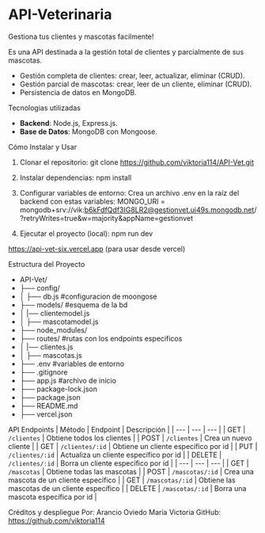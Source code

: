 # API-Veterinaria
Gestiona tus clientes y mascotas facilmente!

Es una API destinada a la gestión total de clientes y parcialmente de sus mascotas.


- Gestión completa de clientes: crear, leer, actualizar, eliminar (CRUD).
- Gestión parcial de mascotas: crear, leer de un cliente, eliminar (CRUD).
- Persistencia de datos en MongoDB.


Tecnologias utilizadas
- **Backend**: Node.js, Express.js.
- **Base de Datos**: MongoDB con Mongoose.


Cómo Instalar y Usar
1. Clonar el repositorio:
git clone https://github.com/viktoria114/API-Vet.git

2. Instalar dependencias:
npm install

3. Configurar variables de entorno:
Crea un archivo .env en la raíz del backend con estas variables:
MONGO_URI = mongodb+srv://vik:b6kFdfQdf3IG8LR2@gestionvet.ui49s.mongodb.net/?retryWrites=true&w=majority&appName=gestionvet

4. Ejecutar el proyecto (local):
npm run dev

https://api-vet-six.vercel.app (para usar desde vercel)


Estructura del Proyecto
- API-Vet/
- ├── config/         
- │   ├── db.js               #configuracion de moongose
- ├── models/                 #esquema de la bd
- │   |── clientemodel.js
- │   ├── mascotamodel.js
- ├── node_modules/ 
- ├── routes/                 #rutas con los endpoints especificos
- │   |── clientes.js
- │   ├── mascotas.js
- ├── .env                    #variables de entorno
- ├── .gitignore
- ├── app.js                  #archivo de inicio
- ├── package-lock.json
- ├── package.json
- ├── README.md
- ├── vercel.json


API Endpoints
| Método | Endpoint | Descripción |
| --- | --- | --- |
| GET | `/clientes` | Obtiene todos los clientes |
| POST | `/clientes` | Crea un nuevo cliente |
| GET | `/clientes/:id` | Obtiene un cliente específico por id |
| PUT | `/clientes/:id` | Actualiza un cliente específico por id |
| DELETE | `/clientes/:id` | Borra un cliente específico por id |
| --- | --- | --- |
| GET | `/mascotas` | Obtiene todas las mascotas |
| POST | `/mascotas/:id` | Crea una mascota de un cliente específico |
| GET | `/mascotas/:id` | Obtiene las mascotas de un cliente específico |
| DELETE | `/mascotas/:id` | Borra una mascota específica por id |

Créditos y despliegue
Por: Arancio Oviedo María Victoria
GitHub: https://github.com/viktoria114
